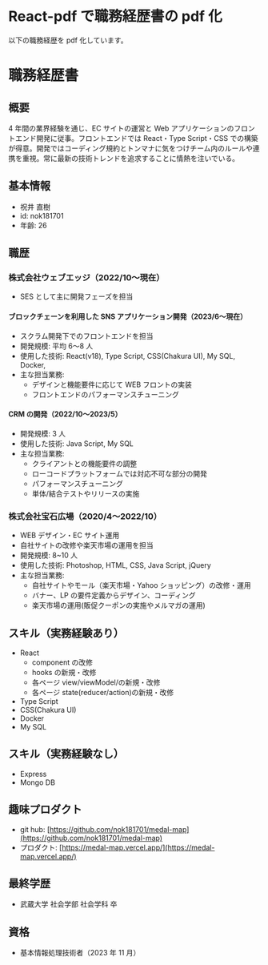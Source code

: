 # React-pdf で職務経歴書の pdf 化

以下の職務経歴を pdf 化しています。

# 職務経歴書

## 概要

4 年間の業界経験を通じ、EC サイトの運営と Web アプリケーションのフロントエンド開発に従事。フロントエンドでは React・Type Script・CSS での構築が得意。開発ではコーディング規約とトンマナに気をつけチーム内のルールや連携を重視。常に最新の技術トレンドを追求することに情熱を注いでいる。

## 基本情報

- 祝井 直樹
- id: nok181701
- 年齢: 26

## 職歴

### 株式会社ウェブエッジ（2022/10〜現在）

- SES として主に開発フェーズを担当

#### ブロックチェーンを利用した SNS アプリケーション開発（2023/6〜現在）

- スクラム開発下でのフロントエンドを担当
- 開発規模: 平均 6〜8 人
- 使用した技術: React(v18), Type Script, CSS(Chakura UI), My SQL, Docker,
- 主な担当業務:
  - デザインと機能要件に応じて WEB フロントの実装
  - フロントエンドのパフォーマンスチューニング

#### CRM の開発（2022/10〜2023/5）

- 開発規模: 3 人
- 使用した技術: Java Script, My SQL
- 主な担当業務:
  - クライアントとの機能要件の調整
  - ローコードプラットフォームでは対応不可な部分の開発
  - パフォーマンスチューニング
  - 単体/結合テストやリリースの実施

### 株式会社宝石広場（2020/4〜2022/10）

- WEB デザイン・EC サイト運用
- 自社サイトの改修や楽天市場の運用を担当
- 開発規模: 8~10 人
- 使用した技術: Photoshop, HTML, CSS, Java Script, jQuery
- 主な担当業務:
  - 自社サイトやモール（楽天市場・Yahoo ショッピング）の改修・運用
  - バナー、LP の要件定義からデザイン、コーディング
  - 楽天市場の運用(販促クーポンの実施やメルマガの運用)

## スキル（実務経験あり）

- React
  - component の改修
  - hooks の新規・改修
  - 各ページ view/viewModel/の新規・改修
  - 各ページ state(reducer/action)の新規・改修
- Type Script
- CSS(Chakura UI)
- Docker
- My SQL

## スキル（実務経験なし）

- Express
- Mongo DB

## 趣味プロダクト

- git hub: [https://github.com/nok181701/medal-map](https://github.com/nok181701/medal-map)
- プロダクト: [https://medal-map.vercel.app/](https://medal-map.vercel.app/)

## 最終学歴

- 武蔵大学 社会学部 社会学科 卒

## 資格

- 基本情報処理技術者（2023 年 11 月）
